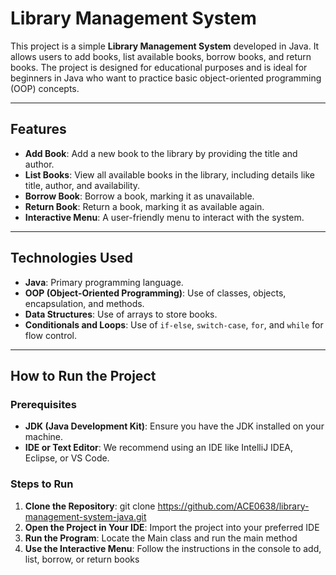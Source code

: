 # Library Management System

This project is a simple **Library Management System** developed in Java. It allows users to add books, list available books, borrow books, and return books. The project is designed for educational purposes and is ideal for beginners in Java who want to practice basic object-oriented programming (OOP) concepts.

---

## Features

- **Add Book**: Add a new book to the library by providing the title and author.
- **List Books**: View all available books in the library, including details like title, author, and availability.
- **Borrow Book**: Borrow a book, marking it as unavailable.
- **Return Book**: Return a book, marking it as available again.
- **Interactive Menu**: A user-friendly menu to interact with the system.

---

## Technologies Used

- **Java**: Primary programming language.
- **OOP (Object-Oriented Programming)**: Use of classes, objects, encapsulation, and methods.
- **Data Structures**: Use of arrays to store books.
- **Conditionals and Loops**: Use of `if-else`, `switch-case`, `for`, and `while` for flow control.

---

## How to Run the Project

### Prerequisites

- **JDK (Java Development Kit)**: Ensure you have the JDK installed on your machine.
- **IDE or Text Editor**: We recommend using an IDE like IntelliJ IDEA, Eclipse, or VS Code.

### Steps to Run

1. **Clone the Repository**: git clone https://github.com/ACE0638/library-management-system-java.git
2. **Open the Project in Your IDE**: Import the project into your preferred IDE
3. **Run the Program**: Locate the Main class and run the main method
4. **Use the Interactive Menu**: Follow the instructions in the console to add, list, borrow, or return books
